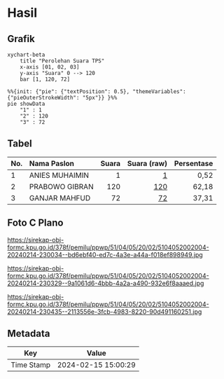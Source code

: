 # Hasil

## Grafik

```mermaid
xychart-beta
    title "Perolehan Suara TPS"
    x-axis [01, 02, 03]
    y-axis "Suara" 0 --> 120
    bar [1, 120, 72]
```

```mermaid
%%{init: {"pie": {"textPosition": 0.5}, "themeVariables": {"pieOuterStrokeWidth": "5px"}} }%%
pie showData
    "1" : 1
    "2" : 120
    "3" : 72
```

## Tabel

| No. | Nama Paslon    | Suara | Suara (raw) | Persentase |
|:--- |:-------------- | -----:| -----------:| ----------:|
| 1   | ANIES MUHAIMIN | 1     | [1][p-1]    | 0,52       |
| 2   | PRABOWO GIBRAN | 120   | [120][p-2]  | 62,18      |
| 3   | GANJAR MAHFUD  | 72    | [72][p-3]   | 37,31      |


[p-1]: https://github.com/gigit-pemilu/pemilu-2024-51-bali/blob/main/pilpres/hitung-suara/sub/51-bali/sub/04-gianyar/sub/05-ubud/sub/2002-mas/sub/004-tps/sub/paslon-1.txt
[p-2]: https://github.com/gigit-pemilu/pemilu-2024-51-bali/blob/main/pilpres/hitung-suara/sub/51-bali/sub/04-gianyar/sub/05-ubud/sub/2002-mas/sub/004-tps/sub/paslon-2.txt
[p-3]: https://github.com/gigit-pemilu/pemilu-2024-51-bali/blob/main/pilpres/hitung-suara/sub/51-bali/sub/04-gianyar/sub/05-ubud/sub/2002-mas/sub/004-tps/sub/paslon-3.txt

## Foto C Plano

https://sirekap-obj-formc.kpu.go.id/378f/pemilu/ppwp/51/04/05/20/02/5104052002004-20240214-230034--bd6ebf40-ed7c-4a3e-a44a-f018ef898949.jpg

https://sirekap-obj-formc.kpu.go.id/378f/pemilu/ppwp/51/04/05/20/02/5104052002004-20240214-230329--9a1061d6-4bbb-4a2a-a490-932e6f8aaaed.jpg

https://sirekap-obj-formc.kpu.go.id/378f/pemilu/ppwp/51/04/05/20/02/5104052002004-20240214-230435--2113556e-3fcb-4983-8220-90d491160251.jpg


## Metadata

| Key        | Value               |
| ---------- | ------------------- |
| Time Stamp | 2024-02-15 15:00:29 |




